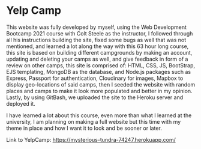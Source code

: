 # Yelp Camp

This website was fully developed by myself, using the Web Development Bootcamp 2021 course with Colt Steele as the instructor, I followed through all his instructions building the site, fixed some bugs as well that was not mentioned, and learned a lot along the way with this 63 hour long course, this site is based on building different campgrounds by making an account, updating and deleting your camps as well, and give feedback in form of a review on other camps, this site is comprised of: HTML, CSS, JS, BootStrap, EJS templating, MongoDB as the database, and Node.js packages such as Express, Passport for authentication, Cloudinary for images, Mapbox to display geo-locations of said camps, then I seeded the website with random places and camps to make it look more populated and better in my opinion. Lastly, by using GitBash, we uploaded the site to the Heroku server and deployed it.

I have learned a lot about this course, even more than what I learned at the university, I am planning on making a full website but this time with my theme in place and how I want it to look and be sooner or later.

Link to YelpCamp: https://mysterious-tundra-74247.herokuapp.com/
